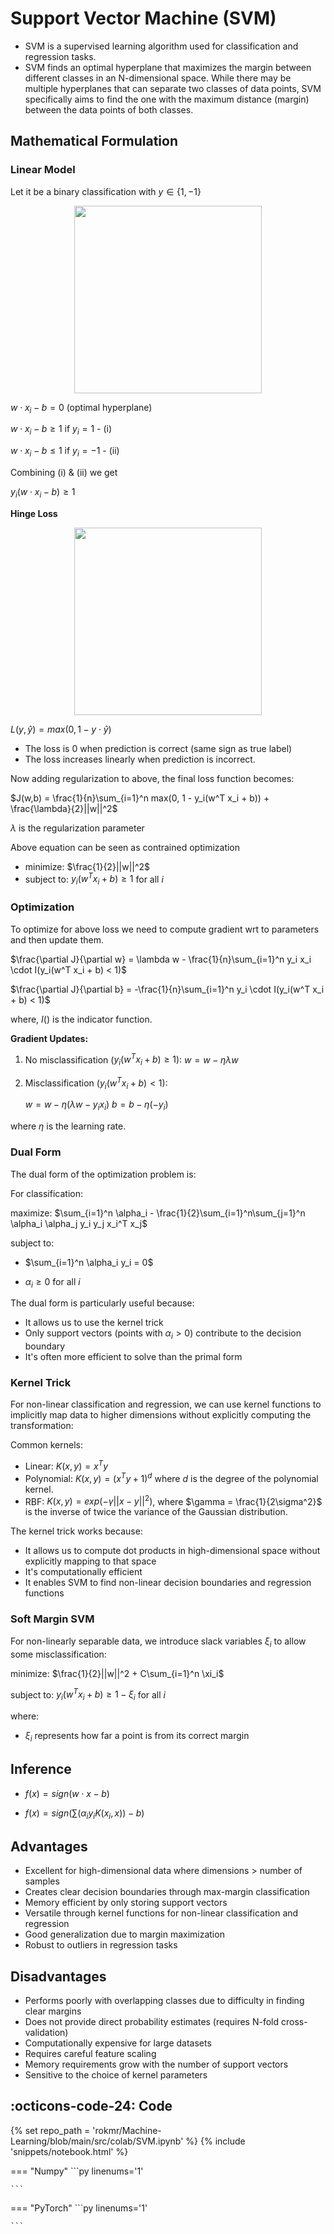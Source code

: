 # Support Vector Machine (SVM)

- SVM is a supervised learning algorithm used for classification and regression tasks. 
- SVM finds an optimal hyperplane that maximizes the margin between different classes in an N-dimensional space. While there may be multiple hyperplanes that can separate two classes of data points, SVM specifically aims to find the one with the maximum distance (margin) between the data points of both classes.

## Mathematical Formulation

### Linear Model
Let it be a binary classification with $y \in \{1, -1\}$
<div align='center'>
<img src='https://upload.wikimedia.org/wikipedia/commons/thumb/7/72/SVM_margin.png/960px-SVM_margin.png', width=300, height=300>
</div>

$w \cdot x_i - b = 0$ (optimal hyperplane)

$w \cdot x_i - b \ge 1$ if $y_i = 1$    - (i)

$w \cdot x_i - b \le 1$ if $y_i = -1$   - (ii)

Combining (i) & (ii) we get

$y_i (w \cdot x_i - b) \ge 1$

**Hinge Loss**

<div align='center'>
<img src='https://upload.wikimedia.org/wikipedia/commons/thumb/b/b5/Hinge_loss_vs_zero_one_loss.svg/2560px-Hinge_loss_vs_zero_one_loss.svg.png', width=300, height=300>
</div>


$L(y, \hat{y}) = max(0, 1 - y \cdot \hat{y})$

- The loss is 0 when prediction is correct (same sign as true label)
- The loss increases linearly when prediction is incorrect.

Now adding regularization to above, the final loss function becomes:

$J(w,b) = \frac{1}{n}\sum_{i=1}^n max(0, 1 - y_i(w^T x_i + b)) + \frac{\lambda}{2}||w||^2$

$\lambda$ is the regularization parameter

Above equation can be seen as contrained optimization

   - minimize: $\frac{1}{2}||w||^2$
   - subject to: $y_i(w^T x_i + b) \geq 1$ for all $i$

### Optimization
To optimize for above loss we need to compute gradient wrt to parameters and then update them.

$\frac{\partial J}{\partial w} = \lambda w - \frac{1}{n}\sum_{i=1}^n y_i x_i \cdot I(y_i(w^T x_i + b) < 1)$

$\frac{\partial J}{\partial b} = -\frac{1}{n}\sum_{i=1}^n y_i \cdot I(y_i(w^T x_i + b) < 1)$

where,  $I()$ is the indicator function.

**Gradient Updates:**

1. No misclassification ($y_i(w^T x_i + b) \geq 1$):
   $w = w - \eta \lambda w$


2. Misclassification ($y_i(w^T x_i + b) < 1$):

   $w = w - \eta(\lambda w - y_i x_i)$
   $b = b - \eta(-y_i)$

where $\eta$ is the learning rate.


### Dual Form

The dual form of the optimization problem is:

For classification:

maximize: $\sum_{i=1}^n \alpha_i - \frac{1}{2}\sum_{i=1}^n\sum_{j=1}^n \alpha_i \alpha_j y_i y_j x_i^T x_j$

subject to: 

- $\sum_{i=1}^n \alpha_i y_i = 0$

- $\alpha_i \geq 0$ for all $i$

The dual form is particularly useful because:

- It allows us to use the kernel trick
- Only support vectors (points with $\alpha_i > 0$) contribute to the decision boundary
- It's often more efficient to solve than the primal form


### Kernel Trick
For non-linear classification and regression, we can use kernel functions to implicitly map data to higher dimensions without explicitly computing the transformation:

Common kernels:

- Linear: $K(x,y) = x^T y$
- Polynomial: $K(x,y) = (x^T y + 1)^d$ where $d$ is the degree of the polynomial kernel.
- RBF: $K(x,y) = exp(-\gamma ||x-y||^2)$,  where $\gamma = \frac{1}{2\sigma^2}$ is the inverse of twice the variance of the Gaussian distribution. 

The kernel trick works because:

- It allows us to compute dot products in high-dimensional space without explicitly mapping to that space
- It's computationally efficient
- It enables SVM to find non-linear decision boundaries and regression functions

### Soft Margin SVM

For non-linearly separable data, we introduce slack variables $\xi_i$ to allow some misclassification:

minimize: $\frac{1}{2}||w||^2 + C\sum_{i=1}^n \xi_i$

subject to: $y_i(w^T x_i + b) \geq 1 - \xi_i$ for all $i$

where:
- $\xi_i$ represents how far a point is from its correct margin

## Inference

- $f(x) = sign(w \cdot x - b)$

- $f(x) = sign(\sum(\alpha_i y_i K(x_i, x)) - b)$

## Advantages
- Excellent for high-dimensional data where dimensions > number of samples
- Creates clear decision boundaries through max-margin classification
- Memory efficient by only storing support vectors
- Versatile through kernel functions for non-linear classification and regression
- Good generalization due to margin maximization
- Robust to outliers in regression tasks

## Disadvantages
- Performs poorly with overlapping classes due to difficulty in finding clear margins
- Does not provide direct probability estimates (requires N-fold cross-validation)
- Computationally expensive for large datasets
- Requires careful feature scaling
- Memory requirements grow with the number of support vectors
- Sensitive to the choice of kernel parameters

## :octicons-code-24: Code

{% set repo_path = 'rokmr/Machine-Learning/blob/main/src/colab/SVM.ipynb' %}
{% include 'snippets/notebook.html' %}

=== "Numpy"
    ```py linenums='1'

    ```
=== "PyTorch"
    ```py linenums='1'

    ```